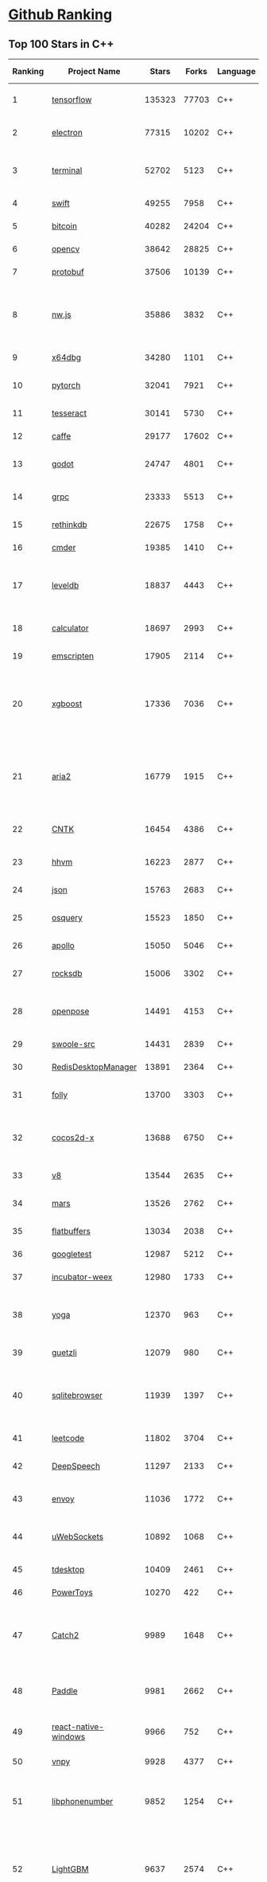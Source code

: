 [Github Ranking](../README.md)
==========

## Top 100 Stars in C\+\+

| Ranking | Project Name | Stars | Forks | Language | Open Issues | Description | Last Commit |
| ------- | ------------ | ----- | ----- | -------- | ----------- | ----------- | ----------- |
| 1 | [tensorflow](https://github.com/tensorflow/tensorflow) | 135323 | 77703 | C++ | 2761 | An Open Source Machine Learning Framework for Everyone | 2019-10-03T10:41:31Z |
| 2 | [electron](https://github.com/electron/electron) | 77315 | 10202 | C++ | 1106 | :electron: Build cross-platform desktop apps with JavaScript, HTML, and CSS | 2019-10-03T07:52:27Z |
| 3 | [terminal](https://github.com/microsoft/terminal) | 52702 | 5123 | C++ | 702 | The new Windows Terminal, and the original Windows console host -- all in the same place! | 2019-10-03T05:48:09Z |
| 4 | [swift](https://github.com/apple/swift) | 49255 | 7958 | C++ | 591 | The Swift Programming Language | 2019-10-03T09:06:25Z |
| 5 | [bitcoin](https://github.com/bitcoin/bitcoin) | 40282 | 24204 | C++ | 990 | Bitcoin Core integration/staging tree | 2019-10-03T10:55:36Z |
| 6 | [opencv](https://github.com/opencv/opencv) | 38642 | 28825 | C++ | 1787 | Open Source Computer Vision Library | 2019-10-03T10:25:24Z |
| 7 | [protobuf](https://github.com/protocolbuffers/protobuf) | 37506 | 10139 | C++ | 720 | Protocol Buffers - Google's data interchange format | 2019-10-03T01:20:35Z |
| 8 | [nw.js](https://github.com/nwjs/nw.js) | 35886 | 3832 | C++ | 736 | Call all Node.js modules directly from DOM/WebWorker and enable a new way of writing applications with all Web technologies. | 2019-10-02T08:27:08Z |
| 9 | [x64dbg](https://github.com/x64dbg/x64dbg) | 34280 | 1101 | C++ | 352 | An open-source x64/x32 debugger for windows. | 2019-10-01T18:23:30Z |
| 10 | [pytorch](https://github.com/pytorch/pytorch) | 32041 | 7921 | C++ | 4295 | Tensors and Dynamic neural networks in Python with strong GPU acceleration | 2019-10-03T10:46:35Z |
| 11 | [tesseract](https://github.com/tesseract-ocr/tesseract) | 30141 | 5730 | C++ | 239 | Tesseract Open Source OCR Engine (main repository) | 2019-10-03T07:24:17Z |
| 12 | [caffe](https://github.com/BVLC/caffe) | 29177 | 17602 | C++ | 1058 | Caffe: a fast open framework for deep learning. | 2019-10-01T08:27:42Z |
| 13 | [godot](https://github.com/godotengine/godot) | 24747 | 4801 | C++ | 5591 | Godot Engine – Multi-platform 2D and 3D game engine | 2019-10-03T10:51:27Z |
| 14 | [grpc](https://github.com/grpc/grpc) | 23333 | 5513 | C++ | 868 | The C based gRPC (C++, Python, Ruby, Objective-C, PHP, C#) | 2019-10-03T06:31:51Z |
| 15 | [rethinkdb](https://github.com/rethinkdb/rethinkdb) | 22675 | 1758 | C++ | 1461 | The open-source database for the realtime web. | 2019-10-02T00:44:01Z |
| 16 | [cmder](https://github.com/cmderdev/cmder) | 19385 | 1410 | C++ | 21 | Lovely console emulator package for Windows | 2019-09-28T00:21:48Z |
| 17 | [leveldb](https://github.com/google/leveldb) | 18837 | 4443 | C++ | 119 | LevelDB is a fast key-value storage library written at Google that provides an ordered mapping from string keys to string values. | 2019-10-03T10:23:03Z |
| 18 | [calculator](https://github.com/microsoft/calculator) | 18697 | 2993 | C++ | 134 | Windows Calculator: A simple yet powerful calculator that ships with Windows | 2019-10-03T08:31:51Z |
| 19 | [emscripten](https://github.com/emscripten-core/emscripten) | 17905 | 2114 | C++ | 732 | Emscripten: An LLVM-to-Web Compiler | 2019-10-03T09:29:42Z |
| 20 | [xgboost](https://github.com/dmlc/xgboost) | 17336 | 7036 | C++ | 173 | Scalable, Portable and Distributed Gradient Boosting (GBDT, GBRT or GBM) Library,  for Python, R, Java, Scala, C++ and more. Runs on single machine, Hadoop, Spark, Flink and DataFlow | 2019-10-02T23:45:05Z |
| 21 | [aria2](https://github.com/aria2/aria2) | 16779 | 1915 | C++ | 613 | aria2 is a lightweight multi-protocol & multi-source, cross platform download utility operated in command-line. It supports HTTP/HTTPS, FTP, SFTP, BitTorrent and Metalink. | 2019-09-15T09:36:10Z |
| 22 | [CNTK](https://github.com/microsoft/CNTK) | 16454 | 4386 | C++ | 777 | Microsoft Cognitive Toolkit (CNTK), an open source deep-learning toolkit | 2019-09-27T19:16:13Z |
| 23 | [hhvm](https://github.com/facebook/hhvm) | 16223 | 2877 | C++ | 873 | A virtual machine for executing programs written in Hack. | 2019-10-03T10:09:58Z |
| 24 | [json](https://github.com/nlohmann/json) | 15763 | 2683 | C++ | 42 | JSON for Modern C++ | 2019-10-03T08:35:35Z |
| 25 | [osquery](https://github.com/osquery/osquery) | 15523 | 1850 | C++ | 611 | SQL powered operating system instrumentation, monitoring, and analytics. | 2019-10-03T08:02:13Z |
| 26 | [apollo](https://github.com/ApolloAuto/apollo) | 15050 | 5046 | C++ | 434 | An open autonomous driving platform | 2019-10-03T02:06:54Z |
| 27 | [rocksdb](https://github.com/facebook/rocksdb) | 15006 | 3302 | C++ | 380 | A library that provides an embeddable, persistent key-value store for fast storage. | 2019-10-03T08:24:12Z |
| 28 | [openpose](https://github.com/CMU-Perceptual-Computing-Lab/openpose) | 14491 | 4153 | C++ | 17 | OpenPose: Real-time multi-person keypoint detection library for body, face, hands, and foot estimation | 2019-10-01T02:10:06Z |
| 29 | [swoole-src](https://github.com/swoole/swoole-src) | 14431 | 2839 | C++ | 71 | 🚀 Coroutine-based concurrency library for PHP | 2019-10-02T07:10:02Z |
| 30 | [RedisDesktopManager](https://github.com/uglide/RedisDesktopManager) | 13891 | 2364 | C++ | 32 | :wrench: Cross-platform GUI management tool for Redis | 2019-10-02T11:59:39Z |
| 31 | [folly](https://github.com/facebook/folly) | 13700 | 3303 | C++ | 186 | An open-source C++ library developed and used at Facebook. | 2019-10-03T00:51:18Z |
| 32 | [cocos2d-x](https://github.com/cocos2d/cocos2d-x) | 13688 | 6750 | C++ | 1343 | Cocos2d-x is a suite of open-source, cross-platform, game-development tools used by millions of developers all over the world. | 2019-09-29T03:53:54Z |
| 33 | [v8](https://github.com/v8/v8) | 13544 | 2635 | C++ | 5 | The official mirror of the V8 Git repository | 2019-10-03T04:13:45Z |
| 34 | [mars](https://github.com/Tencent/mars) | 13526 | 2762 | C++ | 125 | Mars is a cross-platform network component  developed by WeChat. | 2019-09-30T07:15:19Z |
| 35 | [flatbuffers](https://github.com/google/flatbuffers) | 13034 | 2038 | C++ | 232 | FlatBuffers: Memory Efficient Serialization Library | 2019-10-02T20:51:28Z |
| 36 | [googletest](https://github.com/google/googletest) | 12987 | 5212 | C++ | 132 | Googletest - Google Testing and Mocking Framework | 2019-10-02T13:56:46Z |
| 37 | [incubator-weex](https://github.com/apache/incubator-weex) | 12980 | 1733 | C++ | 125 | Apache Weex (Incubating) | 2019-10-03T06:54:30Z |
| 38 | [yoga](https://github.com/facebook/yoga) | 12370 | 963 | C++ | 215 | Yoga is a cross-platform layout engine which implements Flexbox. Follow https://twitter.com/yogalayout for updates. | 2019-09-30T22:09:53Z |
| 39 | [guetzli](https://github.com/google/guetzli) | 12079 | 980 | C++ | 115 | Perceptual JPEG encoder | 2018-10-23T11:02:12Z |
| 40 | [sqlitebrowser](https://github.com/sqlitebrowser/sqlitebrowser) | 11939 | 1397 | C++ | 367 | Official home of the DB Browser for SQLite (DB4S) project. Previously known as "SQLite Database Browser" and "Database Browser for SQLite". Website at:  | 2019-10-02T22:28:55Z |
| 41 | [leetcode](https://github.com/haoel/leetcode) | 11802 | 3704 | C++ | 43 | LeetCode Problems' Solutions  | 2019-10-02T06:18:23Z |
| 42 | [DeepSpeech](https://github.com/mozilla/DeepSpeech) | 11297 | 2133 | C++ | 101 | A TensorFlow implementation of Baidu's DeepSpeech architecture | 2019-10-02T14:44:08Z |
| 43 | [envoy](https://github.com/envoyproxy/envoy) | 11036 | 1772 | C++ | 592 | Cloud-native high-performance edge/middle/service proxy | 2019-10-03T06:20:38Z |
| 44 | [uWebSockets](https://github.com/uNetworking/uWebSockets) | 10892 | 1068 | C++ | 24 | Simple, secure & standards compliant web I/O for the most demanding of applications | 2019-09-19T06:18:26Z |
| 45 | [tdesktop](https://github.com/telegramdesktop/tdesktop) | 10409 | 2461 | C++ | 1120 | Telegram Desktop messaging app | 2019-10-03T10:26:59Z |
| 46 | [PowerToys](https://github.com/microsoft/PowerToys) | 10270 | 422 | C++ | 318 | Windows system utilities to maximize productivity | 2019-10-03T08:33:42Z |
| 47 | [Catch2](https://github.com/catchorg/Catch2) | 9989 | 1648 | C++ | 240 | A modern, C++-native, header-only, test framework for unit-tests, TDD and BDD - using C++11, C++14, C++17 and later (or C++03 on the Catch1.x branch) | 2019-10-02T22:00:42Z |
| 48 | [Paddle](https://github.com/PaddlePaddle/Paddle) | 9981 | 2662 | C++ | 1595 | PArallel Distributed Deep LEarning （『飞桨』核心框架，高性能单机、分布式训练和跨平台部署） | 2019-10-03T10:11:57Z |
| 49 | [react-native-windows](https://github.com/microsoft/react-native-windows) | 9966 | 752 | C++ | 449 | A framework for building native Windows apps with React. | 2019-10-03T03:34:18Z |
| 50 | [vnpy](https://github.com/vnpy/vnpy) | 9928 | 4377 | C++ | 15 | 基于Python的开源量化交易平台开发框架 | 2019-09-30T04:10:49Z |
| 51 | [libphonenumber](https://github.com/google/libphonenumber) | 9852 | 1254 | C++ | 89 | Google's common Java, C++ and JavaScript library for parsing, formatting, and validating international phone numbers. | 2019-10-03T07:58:03Z |
| 52 | [LightGBM](https://github.com/microsoft/LightGBM) | 9637 | 2574 | C++ | 44 | A fast, distributed, high performance gradient boosting (GBT, GBDT, GBRT, GBM or MART) framework based on decision tree algorithms, used for ranking, classification and many other machine learning tasks. | 2019-10-02T22:47:49Z |
| 53 | [xbmc](https://github.com/xbmc/xbmc) | 9625 | 5177 | C++ | 559 | Kodi is an award-winning free and open source home theater/media center software and entertainment hub for digital media. With its beautiful interface and powerful skinning engine, it's available for Android, BSD, Linux, macOS, iOS and Windows. | 2019-10-03T10:44:33Z |
| 54 | [foundationdb](https://github.com/apple/foundationdb) | 9540 | 766 | C++ | 372 | FoundationDB - the open source, distributed, transactional key-value store | 2019-10-03T09:11:07Z |
| 55 | [Proton](https://github.com/ValveSoftware/Proton) | 9403 | 326 | C++ | 2093 | Compatibility tool for Steam Play based on Wine and additional components | 2019-10-02T18:01:16Z |
| 56 | [incubator-brpc](https://github.com/apache/incubator-brpc) | 9216 | 2201 | C++ | 179 | Industrial-grade RPC framework used throughout Baidu, with 1,000,000+ instances and thousands kinds of services, called "baidu-rpc" inside Baidu. | 2019-09-29T06:49:17Z |
| 57 | [Karabiner-Elements](https://github.com/tekezo/Karabiner-Elements) | 9192 | 567 | C++ | 84 | Karabiner-Elements is a powerful utility for keyboard customization on macOS Sierra (10.12) or later. | 2019-10-03T04:23:41Z |
| 58 | [hardseed](https://github.com/yangyangwithgnu/hardseed) | 9116 | 1963 | C++ | 35 | SEX IS ZERO (0), so, who wanna be the ONE (1), aha? | 2018-08-25T17:29:23Z |
| 59 | [openage](https://github.com/SFTtech/openage) | 9100 | 872 | C++ | 209 | Free (as in freedom) open source clone of the Age of Empires II engine :rocket: | 2019-10-03T08:17:43Z |
| 60 | [CRYENGINE](https://github.com/CRYTEK/CRYENGINE) | 9070 | 1775 | C++ | 67 | CRYENGINE is a powerful real-time game development platform created by Crytek. | 2019-10-02T12:09:27Z |
| 61 | [turicreate](https://github.com/apple/turicreate) | 9026 | 900 | C++ | 452 | Turi Create simplifies the development of custom machine learning models. | 2019-10-03T10:48:42Z |
| 62 | [AirSim](https://github.com/microsoft/AirSim) | 8921 | 2288 | C++ | 515 | Open source simulator for autonomous vehicles built on Unreal Engine / Unity, from Microsoft AI & Research | 2019-10-03T06:41:51Z |
| 63 | [openalpr](https://github.com/openalpr/openalpr) | 8836 | 2000 | C++ | 434 | Automatic License Plate Recognition library | 2019-10-03T08:29:58Z |
| 64 | [napajs](https://github.com/microsoft/napajs) | 8708 | 316 | C++ | 64 | Napa.js: a multi-threaded JavaScript runtime | 2018-10-30T21:08:57Z |
| 65 | [arangodb](https://github.com/arangodb/arangodb) | 8641 | 588 | C++ | 593 | 🥑 ArangoDB is a native multi-model database with flexible data models for documents, graphs, and key-values. Build high performance applications using a convenient SQL-like query language or JavaScript extensions. | 2019-10-02T23:03:06Z |
| 66 | [mosh](https://github.com/mobile-shell/mosh) | 8634 | 548 | C++ | 225 | Mobile Shell | 2019-10-03T05:56:35Z |
| 67 | [watchman](https://github.com/facebook/watchman) | 8321 | 644 | C++ | 88 | Watches files and records, or triggers actions, when they change.  | 2019-10-03T01:22:02Z |
| 68 | [yuzu](https://github.com/yuzu-emu/yuzu) | 8245 | 549 | C++ | 170 | Nintendo Switch Emulator | 2019-10-03T09:06:15Z |
| 69 | [navicat-keygen](https://github.com/DoubleLabyrinth/navicat-keygen) | 8039 | 2027 | C++ | 8 | A keygen for Navicat | 2019-10-03T07:34:10Z |
| 70 | [notepad-plus-plus](https://github.com/notepad-plus-plus/notepad-plus-plus) | 7991 | 2319 | C++ | 1027 | Notepad++ official repository | 2019-10-02T15:15:50Z |
| 71 | [dlib](https://github.com/davisking/dlib) | 7970 | 2397 | C++ | 50 | A toolkit for making real world machine learning and data analysis applications in C++ | 2019-10-02T01:23:21Z |
| 72 | [Sonoff-Tasmota](https://github.com/arendst/Sonoff-Tasmota) | 7931 | 1854 | C++ | 29 | Provide ESP8266 based itead Sonoff with Web, MQTT and OTA firmware using Arduino IDE or PlatformIO | 2019-10-03T08:12:26Z |
| 73 | [faiss](https://github.com/facebookresearch/faiss) | 7714 | 1428 | C++ | 58 | A library for efficient similarity search and clustering of dense vectors. | 2019-09-27T08:34:47Z |
| 74 | [Magisk](https://github.com/topjohnwu/Magisk) | 7674 | 1179 | C++ | 26 | A Magic Mask to Alter Android System Systemless-ly | 2019-09-30T19:32:33Z |
| 75 | [Tars](https://github.com/TarsCloud/Tars) | 7668 | 1858 | C++ | 48 | Tars is a high-performance RPC framework based on name service and Tars protocol, also integrated administration platform, and implemented hosting-service via flexible schedule. | 2019-09-29T09:20:06Z |
| 76 | [robomongo](https://github.com/Studio3T/robomongo) | 7628 | 662 | C++ | 650 | Native cross-platform MongoDB management tool | 2019-09-09T15:41:28Z |
| 77 | [interview](https://github.com/huihut/interview) | 7576 | 2426 | C++ | 2 | 📚 C/C++ 技术面试基础知识总结，包括语言、程序库、数据结构、算法、系统、网络、链接装载库等知识及面试经验、招聘、内推等信息。 | 2019-09-26T01:30:35Z |
| 78 | [horovod](https://github.com/horovod/horovod) | 7564 | 1162 | C++ | 425 | Distributed training framework for TensorFlow, Keras, PyTorch, and Apache MXNet. | 2019-09-28T01:06:20Z |
| 79 | [devilution](https://github.com/diasurgical/devilution) | 7541 | 899 | C++ | 102 | Diablo devolved - magic behind the 1996 computer game | 2019-10-02T20:24:39Z |
| 80 | [libfacedetection](https://github.com/ShiqiYu/libfacedetection) | 7494 | 2117 | C++ | 53 | An open source library for face detection in images. The face detection speed can reach 1500FPS.  | 2019-09-24T02:17:18Z |
| 81 | [simdjson](https://github.com/lemire/simdjson) | 7465 | 410 | C++ | 53 | Parsing gigabytes of JSON per second  | 2019-10-02T22:33:59Z |
| 82 | [tinyrenderer](https://github.com/ssloy/tinyrenderer) | 7459 | 608 | C++ | 6 | A brief computer graphics / rendering course | 2019-02-20T13:41:57Z |
| 83 | [OpenRCT2](https://github.com/OpenRCT2/OpenRCT2) | 7374 | 817 | C++ | 1280 | An open source re-implementation of RollerCoaster Tycoon 2 🎢 | 2019-10-03T07:57:21Z |
| 84 | [ncnn](https://github.com/Tencent/ncnn) | 7350 | 1944 | C++ | 148 | ncnn is a high-performance neural network inference framework optimized for the mobile platform | 2019-10-03T01:39:54Z |
| 85 | [solidity](https://github.com/ethereum/solidity) | 7291 | 2008 | C++ | 674 | Solidity, the Contract-Oriented Programming Language | 2019-10-02T22:59:59Z |
| 86 | [openFrameworks](https://github.com/openframeworks/openFrameworks) | 7239 | 2311 | C++ | 923 | openFrameworks is a community-developed cross platform toolkit for creative coding in C++. | 2019-10-01T14:23:14Z |
| 87 | [zeal](https://github.com/zealdocs/zeal) | 7216 | 562 | C++ | 144 | Offline documentation browser inspired by Dash | 2019-10-02T05:39:38Z |
| 88 | [qBittorrent](https://github.com/qbittorrent/qBittorrent) | 7193 | 1252 | C++ | 2655 | qBittorrent BitTorrent client | 2019-10-03T10:12:28Z |
| 89 | [shadowsocks-qt5](https://github.com/shadowsocks/shadowsocks-qt5) | 7164 | 2221 | C++ | 68 | A cross-platform shadowsocks GUI client | 2019-01-01T20:28:17Z |
| 90 | [rpcs3](https://github.com/RPCS3/rpcs3) | 7074 | 1197 | C++ | 493 | PS3 emulator/debugger | 2019-10-03T07:29:36Z |
| 91 | [aseprite](https://github.com/aseprite/aseprite) | 7020 | 719 | C++ | 727 | Animated sprite editor & pixel art tool (Windows, macOS, Linux) | 2019-10-02T19:58:40Z |
| 92 | [synergy-core](https://github.com/symless/synergy-core) | 6942 | 1808 | C++ | 288 | Open source core of Synergy, the keyboard and mouse sharing tool | 2019-10-02T14:25:28Z |
| 93 | [AudioKit](https://github.com/AudioKit/AudioKit) | 6932 | 1084 | C++ | 19 | Swift audio synthesis, processing, & analysis platform for iOS, macOS and tvOS | 2019-10-02T18:41:18Z |
| 94 | [Gource](https://github.com/acaudwell/Gource) | 6917 | 557 | C++ | 78 | software version control visualization | 2019-10-03T03:57:59Z |
| 95 | [thrift](https://github.com/apache/thrift) | 6815 | 3080 | C++ | 27 | Apache Thrift | 2019-10-03T09:41:40Z |
| 96 | [capnproto](https://github.com/capnproto/capnproto) | 6805 | 567 | C++ | 104 | Cap'n Proto serialization/RPC system - core tools and C++ library | 2019-10-02T23:26:16Z |
| 97 | [bgfx](https://github.com/bkaradzic/bgfx) | 6766 | 1111 | C++ | 239 | Cross-platform, graphics API agnostic, "Bring Your Own Engine/Framework" style rendering library. | 2019-10-02T19:20:23Z |
| 98 | [ceph](https://github.com/ceph/ceph) | 6762 | 3369 | C++ | 723 | Ceph is a distributed object, block, and file storage platform  | 2019-10-03T10:45:39Z |
| 99 | [fmt](https://github.com/fmtlib/fmt) | 6710 | 807 | C++ | 15 | A modern formatting library | 2019-10-01T18:44:38Z |
| 100 | [node-sass](https://github.com/sass/node-sass) | 6641 | 971 | C++ | 172 | :rainbow: Node.js bindings to libsass | 2019-09-24T18:34:42Z |

